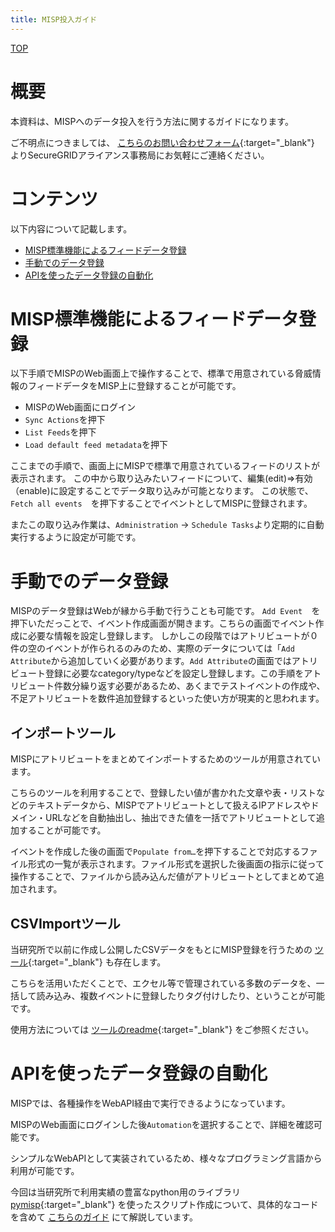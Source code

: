 ```yaml
---
title: MISP投入ガイド
---
```


[TOP](/securegrid/)

# 概要

本資料は、MISPへのデータ投入を行う方法に関するガイドになります。

ご不明点につきましては、
[こちらのお問い合わせフォーム](https://krs.bz/lac/m/securegrid?_ga=2.137599600.1173151998.1640651755-16565361.1638256099&_fsi=8H1ssyw9){:target="_blank"}
よりSecureGRIDアライアンス事務局にお気軽にご連絡ください。


# コンテンツ

以下内容について記載します。

* [MISP標準機能によるフィードデータ登録](#misp標準機能によるフィードデータ登録)
* [手動でのデータ登録](#手動でのデータ登録)
* [APIを使ったデータ登録の自動化](#apiを使ったデータ登録の自動化)

# MISP標準機能によるフィードデータ登録

以下手順でMISPのWeb画面上で操作することで、標準で用意されている脅威情報のフィードデータをMISP上に登録することが可能です。

* MISPのWeb画面にログイン
* `Sync Actions`を押下
* `List Feeds`を押下
* `Load default feed metadata`を押下

ここまでの手順で、画面上にMISPで標準で用意されているフィードのリストが表示されます。
この中から取り込みたいフィードについて、編集(edit)⇒有効（enable)に設定することでデータ取り込みが可能となります。
この状態で、`Fetch all events  `を押下することでイベントとしてMISPに登録されます。

またこの取り込み作業は、`Administration` -> `Schedule Tasks`より定期的に自動実行するように設定が可能です。


# 手動でのデータ登録

MISPのデータ登録はWebが縁から手動で行うことも可能です。
`Add Event  `を押下いただっことで、イベント作成画面が開きます。こちらの画面でイベント作成に必要な情報を設定し登録します。
しかしこの段階ではアトリビュートが０件の空のイベントが作られるのみのため、実際のデータについては「`Add Attribute`から追加していく必要があります。`Add Attribute`の画面ではアトリビュート登録に必要なcategory/typeなどを設定し登録します。この手順をアトリビュート件数分繰り返す必要があるため、あくまでテストイベントの作成や、不足アトリビュートを数件追加登録するといった使い方が現実的と思われます。


## インポートツール

MISPにアトリビュートをまとめてインポートするためのツールが用意されています。

こちらのツールを利用することで、登録したい値が書かれた文章や表・リストなどのテキストデータから、MISPでアトリビュートとして扱えるIPアドレスやドメイン・URLなどを自動抽出し、抽出できた値を一括でアトリビュートとして追加することが可能です。

イベントを作成した後の画面で`Populate from…`を押下することで対応するファイル形式の一覧が表示されます。ファイル形式を選択した後画面の指示に従って操作することで、ファイルから読み込んだ値がアトリビュートとしてまとめて追加されます。


## CSVImportツール

当研究所で以前に作成し公開したCSVデータをもとにMISP登録を行うための
[ツール](https://github.com/LAC-Japan/MISP-CSVImport){:target="_blank"}
も存在します。

こちらを活用いただくことで、エクセル等で管理されている多数のデータを、一括して読み込み、複数イベントに登録したりタグ付けしたり、ということが可能です。

使用方法については
[ツールのreadme](https://github.com/LAC-Japan/MISP-CSVImport/blob/master/readme_jp.md){:target="_blank"}
をご参照ください。


# APIを使ったデータ登録の自動化

MISPでは、各種操作をWebAPI経由で実行できるようになっています。

MISPのWeb画面にログインした後`Automation`を選択することで、詳細を確認可能です。

シンプルなWebAPIとして実装されているため、様々なプログラミング言語から利用が可能です。

今回は当研究所で利用実績の豊富なpython用のライブラリ
[pymisp](https://github.com/MISP/PyMISP){:target="_blank"}
を使ったスクリプト作成について、具体的なコードを含めて
[こちらのガイド](/securegrid/guide/misp-import-script.md)
にて解説しています。
